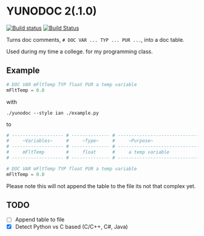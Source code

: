 # YUNODOC 2(.1.0)

[![Build status](https://ci.appveyor.com/api/projects/status/a007mp9tx2i1y6gh?svg=true)](https://ci.appveyor.com/project/Txuritan/yunodoc2)
[![Build Status](https://travis-ci.org/Txuritan/yunodoc2.svg?branch=v1.0.0)](https://travis-ci.org/Txuritan/yunodoc2)

Turns doc comments, ```# DOC VAR ... TYP ... PUR ...```, into a doc table.

Used during my time a college. for my programming class.

## Example

```python
# DOC VAR mFltTemp TYP float PUR a temp variable
mFltTemp = 0.0
```

with

```./yunodoc --style ian ./example.py```

to

```python
# ------------------- # -------------- # ---------------------------------- #
#     ~Variables~     #     ~Type~     #     ~Purpose~                      #
# ------------------- # -------------- # ---------------------------------- #
#     mFltTemp        #     float      #     a temp variable                #
# ------------------- # -------------- # ---------------------------------- #

# DOC VAR mFltTemp TYP float PUR a temp variable
mFltTemp = 0.0
```

Please note this will not append the table to the file its not that complex yet.

## TODO
  - [ ] Append table to file
  - [x] Detect Python vs C based (C/C++, C#, Java)
